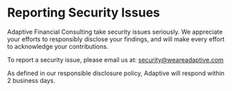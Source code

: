 # Reporting Security Issues

Adaptive Financial Consulting take security issues seriously. We appreciate your efforts to responsibly disclose your findings, and will make every effort to acknowledge your contributions.

To report a security issue, please email us at: <security@weareadaptive.com>

As defined in our responsible disclosure policy, Adaptive will respond within 2 business days.
